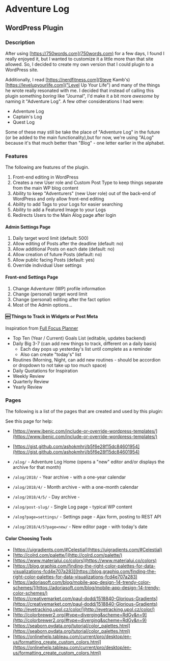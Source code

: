 # Adventure Log

## WordPress Plugin

### Description

After using [https://750words.com](750words.com) for a few days, I found I really enjoyed it, but I wanted to customize it a little more than that site allowed. So, I decided to create my own version that I could plugin to a WordPress site.

Additionally, I read [https://nerdfitness.com](Steve Kamb's) [https://levelupyourlife.com]("Level Up Your Life") and many of the things he wrote really resonated with me. I decided that instead of calling this plugin something _boring_ like "Journal", I'd make it a bit more _awesome_ by naming it "Adventure Log". A few other considerations I had were:

* Adventure Log
* Captain's Log
* Quest Log

Some of these may still be take the place of "Adventure Log" in the future (or be added to the main functionality),but for now, we're using "ALog" because it's that much better than "Blog" - one letter earlier in the alphabet.

### Features

The following are features of the plugin.

1. Front-end editing in WordPress
2. Creates a new User role and Custom Post Type to keep things separate from the main WP blog content
3. Ability to keep "Adventurers" (new User role) out of the back-end of WordPress and only allow front-end editing
4. Ability to add Tags to your Logs for easier searching
5. Ability to add a Featured Image to your Logs
6. Redirects Users to the Main Alog page after login

#### Admin Settings Page

1. Daily target word limit (default: 500)
2. Allow editing of Posts after the deadline (default: no)
3. Allow additional Posts on each date (default: no)
4. Allow creation of future Posts (default: no)
5. Allow public facing Posts (default: yes)
6. Override individual User settings

#### Front-end Settings Page

1. Change Adventurer (WP) profile information
2. Change (personal) target word limit
3. Change (personal) editing after the fact option
4. Most of the Admin options...

#### :new: Things to Track in Widgets or Post Meta

Inspiration from [Full Focus Planner](http://fullfocusplanner.com/)

- Top Ten (Year / Current) Goals List (editable, updates backend)
- Daily Big 3-7 (can add new things to track, different on a daily basis)
  - Each day pops up yesterday's list until complete as a reminder
  - Also can create "today's" list
- Routines (Morning, Night, can add new routines - should be accordion or dropdown to not take up too much space)
- Daily Quotations for Inspiration
- Weekly Review
- Quarterly Review
- Yearly Review

### Pages

The following is a list of the pages that are created and used by this plugin:

See this page for help: 
* [https://www.ibenic.com/include-or-override-wordpress-templates/](https://www.ibenic.com/include-or-override-wordpress-templates/)
* [https://gist.github.com/ashokmhrj/b5f6e28f15dc84601954](https://gist.github.com/ashokmhrj/b5f6e28f15dc84601954)

* `/alog/` - Adventure Log Home (opens a "new" editor and/or displays the archive for that month)
* `/alog/2018/` - Year archive - with a one-year calendar
* `/alog/2018/4/` - Month archive - with a one-month calendar
* `/alog/2018/4/5/` - Day archive - 
* `/alog/post-slug/` - Single Log page - typical WP content
* `/alog?page=settings/` - Settings page - Ajax form, posting to REST API
* `/alog/2018/4/5?page=new/` - New editor page - with today's date

#### Color Choosing Tools

* [https://uigradients.com/#Celestial](https://uigradients.com/#Celestial)
* [http://colrd.com/palette/](http://colrd.com/palette/)
* [https://www.materialui.co/colors](https://www.materialui.co/colors)
* [https://blog.graphiq.com/finding-the-right-color-palettes-for-data-visualizations-fcd4e707a283](https://blog.graphiq.com/finding-the-right-color-palettes-for-data-visualizations-fcd4e707a283)
* [https://adoriasoft.com/blog/mobile-app-design-14-trendy-color-schemes/](https://adoriasoft.com/blog/mobile-app-design-14-trendy-color-schemes/)
* [https://creativemarket.com/paul-dodd/1518840-Glorious-Gradients](https://creativemarket.com/paul-dodd/1518840-Glorious-Gradients)
* [http://eyetracking.upol.cz/color/](http://eyetracking.upol.cz/color/)
* [http://colorbrewer2.org/#type=diverging&scheme=RdGy&n=9](http://colorbrewer2.org/#type=diverging&scheme=RdGy&n=9)
* [https://seaborn.pydata.org/tutorial/color_palettes.html](https://seaborn.pydata.org/tutorial/color_palettes.html)
* [https://onlinehelp.tableau.com/current/pro/desktop/en-us/formatting_create_custom_colors.html](https://onlinehelp.tableau.com/current/pro/desktop/en-us/formatting_create_custom_colors.html)